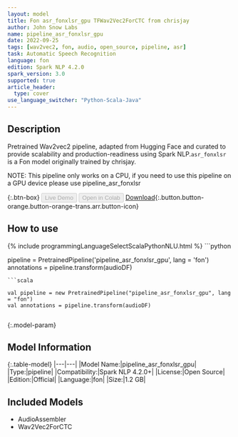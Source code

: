 ```yaml
---
layout: model
title: Fon asr_fonxlsr_gpu TFWav2Vec2ForCTC from chrisjay
author: John Snow Labs
name: pipeline_asr_fonxlsr_gpu
date: 2022-09-25
tags: [wav2vec2, fon, audio, open_source, pipeline, asr]
task: Automatic Speech Recognition
language: fon
edition: Spark NLP 4.2.0
spark_version: 3.0
supported: true
article_header:
  type: cover
use_language_switcher: "Python-Scala-Java"
---
```


## Description

Pretrained Wav2vec2  pipeline, adapted from Hugging Face and curated to provide scalability and production-readiness using Spark NLP.`asr_fonxlsr` is a Fon model originally trained by chrisjay.

NOTE: This pipeline only works on a CPU, if you need to use this pipeline on a GPU device please use pipeline_asr_fonxlsr

{:.btn-box}
<button class="button button-orange" disabled>Live Demo</button>
<button class="button button-orange" disabled>Open in Colab</button>
[Download](https://s3.amazonaws.com/auxdata.johnsnowlabs.com/public/models/pipeline_asr_fonxlsr_gpu_fon_4.2.0_3.0_1664076315406.zip){:.button.button-orange.button-orange-trans.arr.button-icon}

## How to use



<div class="tabs-box" markdown="1">
{% include programmingLanguageSelectScalaPythonNLU.html %}
```python

pipeline = PretrainedPipeline('pipeline_asr_fonxlsr_gpu', lang = 'fon')
annotations =  pipeline.transform(audioDF)
    
```
```scala

val pipeline = new PretrainedPipeline("pipeline_asr_fonxlsr_gpu", lang = "fon")
val annotations = pipeline.transform(audioDF)
    
```
</div>

{:.model-param}
## Model Information

{:.table-model}
|---|---|
|Model Name:|pipeline_asr_fonxlsr_gpu|
|Type:|pipeline|
|Compatibility:|Spark NLP 4.2.0+|
|License:|Open Source|
|Edition:|Official|
|Language:|fon|
|Size:|1.2 GB|

## Included Models

- AudioAssembler
- Wav2Vec2ForCTC